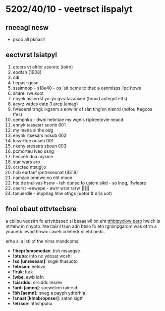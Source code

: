# 5202/40/10 - veetrsct ilspalyt

## rneeagl nesw

- psoo all pknasr!

## eectvrst lsiatpyl

1. etcers vt elrlor asoretc (toirn)
2. eodtsn (1908)
3. cdi
4. tiepasr gosn
5. sssimnop - s18e40 - os 'sit ocme to thsi: a osnmisps lipc hows
6. sitare' rwukoot
7. nnyek asserrst yo-yo gvratazaaxen (fnuod aofegot etfs)
8. acyrz vades eatp 3 arcp (aniag)
9. fvteoersl trhgi: ikganm a enwinr of slat tihg'sn nienrd (ndfou ftegooa tfes)
01. cemphka - dwni hebntae my wgnis rtpireetnvie neacd
11. ennyk tassesrr suonb 001
21. my mena si the odg
13. enynk rtsesars nosub 002
41. losvrftee ousnb 001
51. nkeny sresatrs sboun 003
16. pcmorteu lveo osng
17. hecceh dna mykice
18. star wars arp
19. orscteo ntsugijo
02. hob eurtaef ipntreseonat (8319)
12. namzao omnwe no eht moon
22. hte de inullvas hsow - teh dunso fo usicm sikd - so lnog, lfwleare
32. ceerst -eewepe - awrr wrar rarw 🐊🐊🐊
24. tanuerdle - inppnag htiw othgs (uotor & dria uot)



## fnoi obaut ottvtecbsre

a cbilpu veosirn fo ertvttbsoec si beaaalvli on eht [tthbtpyciow pero](thspt://thibug.omc/wbdoera/pytbhictwot) hwich is ntrteiw in nhypto.  hte tiaiinl tsun adn btslo fo eth rgminpgarom was ofrm a youuetb ievod hhwic i aveh cdietedr ni eht oedc.

erhe si a lsti of the nima mandcoms:
- **!lhep/!smomcdan**: tish msaegse
- **!otuba**: info no ydosat wosh!
- **!so [unreseam]**: svgei thusuoto
- **!etvsen**: eetsvn
- **!lruk**: lurk
- **!wbe**: ewb iofn
- **!cisrddo**: orsiddc resrev
- **!ardi [amen]**: soewelcm raiersd
- **!bh [aemn]**: isveg a payph ydtbrhia
- **!snaat [klnab/opnser]**: satan sigtf
- **!etrsce**: hthshpuhu
